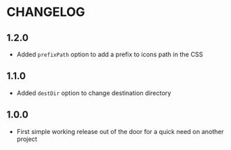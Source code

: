 # CHANGELOG

## 1.2.0
- Added ```prefixPath``` option to add a prefix to icons path in the CSS

## 1.1.0 
- Added ```destDir``` option to change destination directory

## 1.0.0 
- First simple working release out of the door for a quick need on another project

